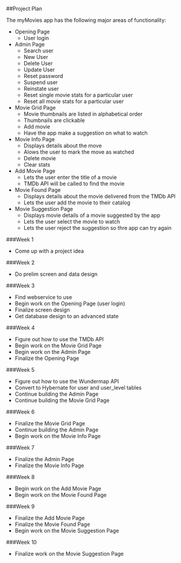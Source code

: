 
##Project Plan

The myMovies app has the following major areas of functionality:

* Opening Page
	* User login
* Admin Page
	* Search user
	* New User
	* Delete User
	* Update User
	* Reset password
	* Suspend user
	* Reinstate user
	* Reset single movie stats for a particular user
	* Reset all movie stats for a particular user
* Movie Grid Page
	* Movie thumbnails are listed in alphabetical order
	* Thumbnails are clickable
	* Add movie
	* Have the app make a suggestion on what to watch
* Movie Info Page
	* Displays details about the move
	* Alows the user to mark the move as watched
	* Delete movie
	* Clear stats
* Add Movie Page
	* Lets the user enter the title of a movie
	* TMDb API will be called to find the movie
* Movie Found Page
	* Displays details about the movie delivered from the TMDb API
	* Lets the user add the movie to their catalog
* Movie Suggestion Page
	* Displays movie details of a movie suggested by the app
	* Lets the user select the movie to watch
	* Lets the user reject the suggestion so thre app can try again


###Week 1
* Come up with a project idea

###Week 2
* Do prelim screen and data design

###Week 3
* Find webservice to use
* Begin work on the Opening Page (user login)
* Finalize screen design
* Get database design to an advanced state

###Week 4
* Figure out how to use the TMDb API
* Begin work on the Movie Grid Page
* Begin work on the Admin Page
* Finalize the Opening Page

###Week 5
* Figure out how to use the Wundermap API
* Convert to Hybernate for user and user_level tables
* Continue building the Admin Page
* Continue building the Movie Grid Page

###Week 6
* Finalize the Movie Grid Page
* Continue building the Admin Page
* Begin work on the Movie Info Page

###Week 7
* Finalize the Admin Page
* Finalize the Movie Info Page

###Week 8
* Begin work on the Add Movie Page
* Begin work on the Movie Found Page

###Week 9
* Finalize the Add Movie Page
* Finalize the Movie Found Page
* Begin work on the Movie Suggestion Page

###Week 10
* Finalize work on the Movie Suggestion Page


